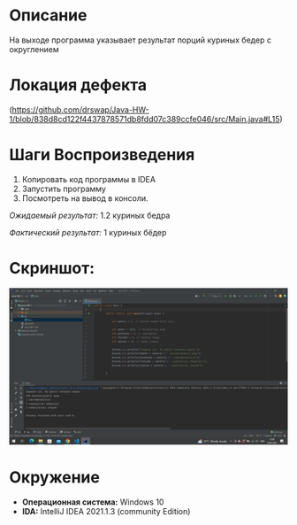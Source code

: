 # Описание 
На выходе программа указывает результат порций куриных бедер с округлением  
# Локация дефекта 
(https://github.com/drswap/Java-HW-1/blob/838d8cd122f4437878571db8fdd07c389ccfe046/src/Main.java#L15) <br> 
# Шаги Воспроизведения
1. Копировать код программы в IDEA
2. Запустить программу 
3. Посмотреть на вывод в консоли.
    

*Ожидаемый результат:* 1.2 куриных бедра

*Фактический результат:* 1 куриных бёдер

# Скриншот:
![Screenshot](screenshot.png)

# Окружение 
* **Операционная система:** Windows 10
*  **IDA:** IntelliJ IDEA 2021.1.3 (community Edition) 